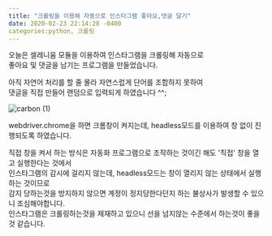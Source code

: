 ```yaml
---
title: "크롤링을 이용해 자동으로 인스타그램 좋아요,댓글 달기"
date: 2020-02-23 22:14:28 -0400
categories:python, 크롤링
---
```


오늘은 셀레니움 모듈을 이용하여 인스타그램을 크롤링해 자동으로   
좋아요 및 댓글을 남기는 프로그램을 만들었습니다.
   

아직 자연어 처리를 할 줄 몰라 자연스럽게 단어를 조합하지 못하여   
댓글을 직접 만들어 랜덤으로 입력되게 하였습니다 ^^;
   
![carbon (1)](https://user-images.githubusercontent.com/49622935/75103457-2eb81b00-563e-11ea-9032-8a1f8844862d.png)

   
   
webdriver.chrome을 하면 크롬창이 켜지는데, headless모드를 이용하여 창 없이 진행되도록 하였습니다.  
   
직접 창을 켜서 하는 방식은 자동화 프로그램으로 조작하는 것이긴 해도 '직접' 창을 열고 실행한다는 것에서   
인스타그램의 감시에 걸리지 않는데, headless모드는 창이 열리지 않는 상태에서 실행하는 것이므로   
감지 당하는것을 방지하지 않으면 계정이 정지당한다던지 하는 불상사가 발생할 수 있으니 조심해야합니다.   
인스타그램은 크롤링하는것을 제재하고 있으니 선을 넘지않는 수준에서 하는것이 좋을것 같습니다.
